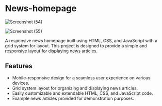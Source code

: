 # News-homepage
![Screenshot (54)](https://github.com/Jivitesh-kanna/News-homepage/assets/93578467/2a0f7f5b-811d-49d4-8a31-3aaa8b943e57)

![Screenshot (55)](https://github.com/Jivitesh-kanna/News-homepage/assets/93578467/b2eb8523-e4d4-437e-b1df-c9a355b10089)


A responsive news homepage built using HTML, CSS, and JavaScript with a grid system for layout. This project is designed to provide a simple and responsive layout for displaying news articles.

## Features

- Mobile-responsive design for a seamless user experience on various devices.
- Grid system layout for organizing and displaying news articles.
- Easily customizable and extendable HTML, CSS, and JavaScript code.
- Example news articles provided for demonstration purposes.
